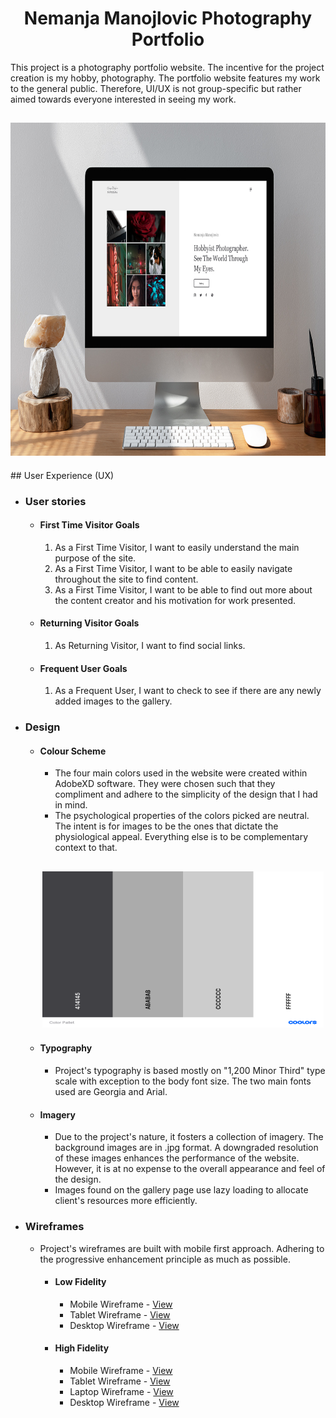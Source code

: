 <h1 align="center"> Nemanja Manojlovic Photography Portfolio </h1>

This project is a photography portfolio website. The incentive for the project creation is my hobby, photography.
The portfolio website features my work to the general public. Therefore, UI/UX is not group-specific but rather aimed towards everyone interested in seeing my work.

<h2 align="center"><img src="assets/doc-images/Desktop_mockup.jpg" width="800" height="533"> </h2>
## User Experience (UX)

- ### User stories
    - #### First Time Visitor Goals
      1. As a First Time Visitor, I want to easily understand the main purpose of the site.
      2. As a First Time Visitor, I want to be able to easily navigate throughout the site to find content.
      3. As a First Time Visitor, I want to be able to find out more about the content creator and his motivation for work presented.
  
    - #### Returning Visitor Goals
      1. As Returning Visitor, I want to find social links.
    
    - #### Frequent User Goals
      1. As a Frequent User, I want to check to see if there are any newly added images to the gallery.

- ### Design
  - #### Colour Scheme
    - The four main colors used in the website were created within AdobeXD software. They were chosen such that they compliment and adhere to the simplicity of the design that I had in mind.
    - The psychological properties of the colors picked are neutral. The intent is for images to be the ones that dictate the physiological appeal. Everything else is to be complementary context to that.

    <h2 align="center"><img src="assets/doc-images/Color_Pallet.png" width="450" height="250" alt="website-palette"></h2>
  - #### Typography
    - Project's typography is based mostly on "1,200 Minor Third" type scale with exception to the body font size. The two main fonts used are Georgia and Arial.
  - #### Imagery
    - Due to the project's nature, it fosters a collection of imagery. The background images are in .jpg format. A downgraded resolution of these images enhances the performance of the website. However, it is at no expense to the overall appearance and feel of the design.
    - Images found on the gallery page use lazy loading to allocate client's resources more efficiently.

* ### Wireframes

  - Project's wireframes are built with mobile first approach. Adhering to the progressive enhancement principle as much as possible.

    - #### Low Fidelity
      - Mobile Wireframe - [View](https://github.com/Manojlovic1998/nemanja_manojlovic_photography_portfolio/tree/main/assets/wireframes/Low%20Fidelity/Mobile)
      - Tablet Wireframe - [View](https://github.com/Manojlovic1998/nemanja_manojlovic_photography_portfolio/tree/main/assets/wireframes/Low%20Fidelity/Tablet)
      - Desktop Wireframe - [View](https://github.com/Manojlovic1998/nemanja_manojlovic_photography_portfolio/tree/main/assets/wireframes/Low%20Fidelity/Desktop)
    
    - #### High Fidelity
      - Mobile Wireframe - [View](https://github.com/Manojlovic1998/nemanja_manojlovic_photography_portfolio/tree/main/assets/wireframes/High%20Fidelity/Mobile)
      - Tablet Wireframe - [View](https://github.com/Manojlovic1998/nemanja_manojlovic_photography_portfolio/tree/main/assets/wireframes/High%20Fidelity/Tablet)
      - Laptop Wireframe - [View](https://github.com/Manojlovic1998/nemanja_manojlovic_photography_portfolio/tree/main/assets/wireframes/High%20Fidelity/Laptop)
      - Desktop Wireframe - [View](https://github.com/Manojlovic1998/nemanja_manojlovic_photography_portfolio/tree/main/assets/wireframes/High%20Fidelity/Desktop)